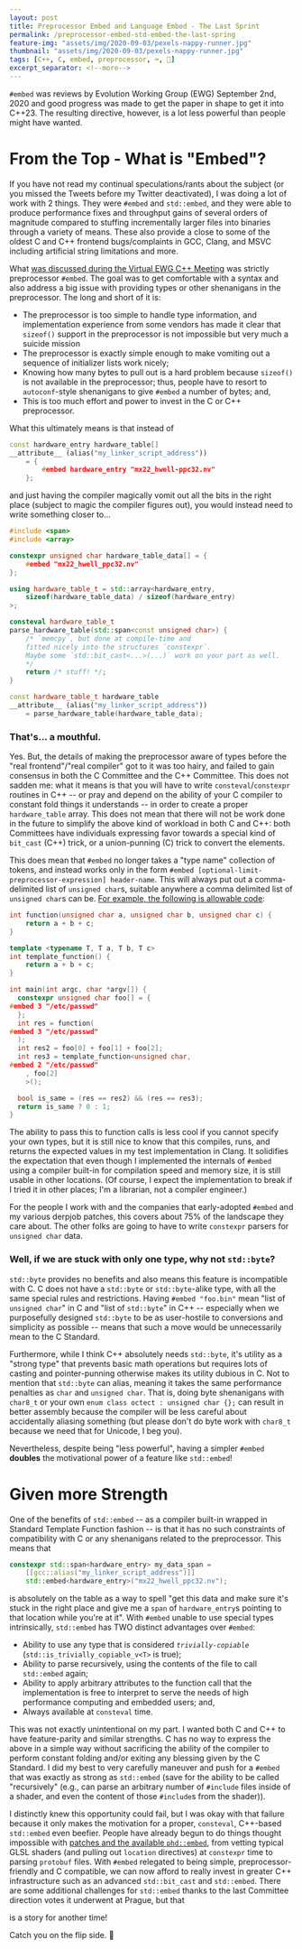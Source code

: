 ```yaml
---
layout: post
title: Preprocessor Embed and Language Embed - The Last Sprint
permalink: /preprocessor-embed-std-embed-the-last-spring
feature-img: "assets/img/2020-09-03/pexels-nappy-runner.jpg"
thumbnail: "assets/img/2020-09-03/pexels-nappy-runner.jpg"
tags: [C++, C, embed, preprocessor, ⌨️, 📜]
excerpt_separator: <!--more-->
---
```


`#embed` was reviews by Evolution Working Group (EWG) September 2nd, 2020 and good progress was made to get the paper in shape to get it into C++23. The resulting directive, however,<!--more--> is a lot less powerful than people might have wanted.




# From the Top - What is "Embed"?

If you have not read my continual speculations/rants about the subject (or you missed the Tweets before my Twitter deactivated), I was doing a lot of work with 2 things. They were `#embed` and `std::embed`, and they were able to produce performance fixes and throughput gains of several orders of magnitude compared to stuffing incrementally larger files into binaries through a variety of means. These also provide a close to some of the oldest C and C++ frontend bugs/complaints in GCC, Clang, and MSVC including artificial string limitations and more.

What [was discussed during the Virtual EWG C++ Meeting](https://thephd.github.io/presentations/standards/C++/2020%20September/p1967/Flexible%20and%20Extensible%20Preprocessor%20Embed.html) was strictly preprocessor `#embed`. The goal was to get comfortable with a syntax and also address a big issue with providing types or other shenanigans in the preprocessor. The long and short of it is:

- The preprocessor is too simple to handle type information, and implementation experience from some vendors has made it clear that `sizeof()` support in the preprocessor is not impossible but very much a suicide mission
- The preprocessor is exactly simple enough to make vomiting out a sequence of initializer lists work nicely;
- Knowing how many bytes to pull out is a hard problem because `sizeof()` is not available in the preprocessor; thus, people have to resort to `autoconf`-style shenanigans to give `#embed` a number of bytes; and,
- This is too much effort and power to invest in the C or C++ preprocessor.

What this ultimately means is that instead of

```cpp
const hardware_entry hardware_table[]
__attribute__ (alias("my_linker_script_address"))
	= {
		#embed hardware_entry "mx22_hwell-ppc32.nv"
	};
```

and just having the compiler magically vomit out all the bits in the right place (subject to magic the compiler figures out), you would instead need to write something closer to...

```cpp
#include <span>
#include <array>

constexpr unsigned char hardware_table_data[] = {
	#embed "mx22_hwell_ppc32.nv"
};

using hardware_table_t = std::array<hardware_entry,
	sizeof(hardware_table_data) / sizeof(hardware_entry)
>;

consteval hardware_table_t
parse_hardware_table(std::span<const unsigned char>) {
	/* `memcpy`, but done at compile-time and
	fitted nicely into the structures `constexpr`.
	Maybe some `std::bit_cast<...>(...)` work on your part as well.
	*/
	return /* stuff! */;
}

const hardware_table_t hardware_table
__attribute__ (alias("my_linker_script_address"))
	= parse_hardware_table(hardware_table_data);
```


### That's... a mouthful.

Yes. But, the details of making the preprocessor aware of types before the "real frontend"/"real compiler" got to it was too hairy, and failed to gain consensus in both the C Committee and the C++ Committee. This does not sadden me: what it means is that you will have to write `consteval`/`constexpr` routines in C++ -- or pray and depend on the ability of your C compiler to constant fold things it understands -- in order to create a proper `hardware_table` array. This does not mean that there will not be work done in the future to simplify the above kind of workload in both C and C++: both Committees have individuals expressing favor towards a special kind of `bit_cast` (C++) trick, or a union-punning (C) trick to convert the elements.

This does mean that `#embed` no longer takes a "type name" collection of tokens, and instead works only in the form `#embed [optional-limit-preprocessor-expression] header-name`. This will always put out a comma-delimited list of `unsigned char`s, suitable anywhere a comma delimited list of `unsigned char`s can be. [For example, the following is allowable code](https://godbolt.org/z/67K5eq):

```cpp
int function(unsigned char a, unsigned char b, unsigned char c) {
    return a + b + c;
}

template <typename T, T a, T b, T c>
int template_function() {
    return a + b + c;
}

int main(int argc, char *argv[]) {
  constexpr unsigned char foo[] = {
#embed 3 "/etc/passwd"
  };
  int res = function(
#embed 3 "/etc/passwd"
  );
  int res2 = foo[0] + foo[1] + foo[2];
  int res3 = template_function<unsigned char,
#embed 2 "/etc/passwd"
    , foo[2]
    >();

  bool is_same = (res == res2) && (res == res3);
  return is_same ? 0 : 1;
}
```

The ability to pass this to function calls is less cool if you cannot specify your own types, but it is still nice to know that this compiles, runs, and returns the expected values in my test implementation in Clang. It solidifies the expectation that even though I implemented the internals of `#embed` using a compiler built-in for compilation speed and memory size, it is still usable in other locations. (Of course, I expect the implementation to break if I tried it in other places; I'm a librarian, not a compiler engineer.)

For the people I work with and the companies that early-adopted `#embed` and my various derpjob patches, this covers about 75% of the landscape they care about. The other folks are going to have to write `constexpr` parsers for `unsigned char` data.


### Well, if we are stuck with only one type, why not `std::byte`?

`std::byte` provides no benefits and also means this feature is incompatible with C. C does not have a `std::byte` or `std::byte`-alike type, with all the same special rules and restrictions. Having `#embed "foo.bin"` mean "list of `unsigned char`" in C and "list of `std::byte`" in C++ -- especially when we purposefully designed `std::byte` to be as user-hostile to conversions and simplicity as possible -- means that such a move would be unnecessarily mean to the C Standard.

Furthermore, while I think C++ absolutely needs `std::byte`, it's utility as a "strong type" that prevents basic math operations but requires lots of casting and pointer-punning otherwise makes its utility dubious in C. Not to mention that `std::byte` can alias, meaning it takes the same performance penalties as `char` and `unsigned char`. That is, doing byte shenanigans with `char8_t` or your own `enum class octect : unsigned char {};` can result in better assembly because the compiler will be less careful about accidentally aliasing something (but please don't do byte work with `char8_t` because we need that for Unicode, I beg you).

Nevertheless, despite being "less powerful", having a simpler `#embed` **doubles** the motivational power of a feature like `std::embed`!




# Given more Strength

One of the benefits of `std::embed` -- as a compiler built-in wrapped in Standard Template Function fashion -- is that it has no such constraints of compatibility with C or any shenanigans related to the preprocessor. This means that

```cpp
constexpr std::span<hardware_entry> my_data_span =
	[[gcc::alias("my_linker_script_address")]]
	std::embed<hardware_entry>("mx22_hwell_ppc32.nv");
```

is absolutely on the table as a way to spell "get this data and make sure it's stuck in the right place and give me a `span` of `hardware_entry`s pointing to that location while you're at it". With `#embed` unable to use special types intrinsically, `std::embed` has TWO distinct advantages over `#embed`:

- Ability to use any type that is considered _`trivially-copiable`_ (`std::is_trivially_copiable_v<T>` is true);
- Ability to parse recursively, using the contents of the file to call `std::embed` again;
- Ability to apply arbitrary attributes to the function call that the implementation is free to interpret to serve the needs of high performance computing and embedded users; and,
- Always available at `consteval` time.

This was not exactly unintentional on my part. I wanted both C and C++ to have feature-parity and similar strengths. C has no way to express the above in a simple way without sacrificing the ability of the compiler to perform constant folding and/or exiting any blessing given by the C Standard. I did my best to very carefully maneuver and push for a `#embed` that was exactly as strong as `std::embed` (save for the ability to be called "recursively" (e.g., can parse an arbitrary number of `#include` files inside of a shader, and even the content of those `#include`s from the shader)).

I distinctly knew this opportunity could fail, but I was okay with that failure because it only makes the motivation for a proper, `consteval`, C++-based `std::embed` even beefier. People have already begun to do things thought impossible with [patches and the available `phd::embed`](https://github.com/ThePhD/embed), from vetting typical GLSL shaders (and pulling out `location` directives) at `constexpr` time to parsing `protobuf` files. With `#embed` relegated to being simple, preprocessor-friendly and C compatible, we can now afford to really invest in greater C++ infrastructure such as an advanced `std::bit_cast` and `std::embed`. There are some additional challenges for `std::embed` thanks to the last Committee direction votes it underwent at Prague, but that

is a story for another time!

Catch you on the flip side. 💚
